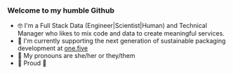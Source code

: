 ### Welcome to my humble Github

<!--
**martarho/martarho** is a ✨ _special_ ✨ repository because its `README.md` (this file) appears on your GitHub profile.

Here are some ideas to get you started:

- 🔭 I’m currently working on ...
- 🌱 I’m currently learning ...
- 👯 I’m looking to collaborate on ...
- 🤔 I’m looking for help with ...
- 💬 Ask me about ...
- 📫 How to reach me: ...
- 😄 Pronouns: ...
- ⚡ Fun fact: ...
-->
- 🤓 I'm a Full Stack Data (Engineer|Scientist|Human) and Technical Manager who likes to mix code and data to create meaningful services. 
- 💚 I'm currently supporting the next generation of sustainable packaging development at [one.five](https://one-five.com)
- 🤙 My pronouns are she/her or they/them
- 🌈 Proud 🌈
